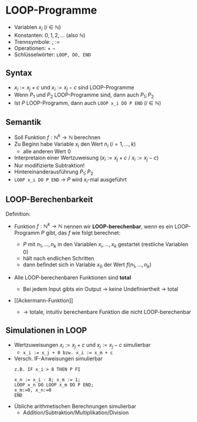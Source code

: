 # LOOP-Programme
- Variablen $x_i \: (i \in \mathbb{N})$
- Konstanten: $0,1,2,...$ (also $\mathbb{N}$)
- Trennsymbole: $; \: :=$
- Operationen: $+ \: -$
- Schlüsselwörter: `LOOP, DO, END`
## Syntax
- $x_i := x_j + c$ und $x_i := x_j - c$ sind LOOP-Programme
- Wenn $P_1$ und $P_2$ LOOP-Programme sind, dann auch $P_1;P_2$
- Ist $P$ LOOP-Programm, dann auch `LOOP x_i DO P END` $(i \in \mathbb{N})$
## Semantik
- Soll Funktion $f: \mathbb{N}^k \rightarrow \mathbb{N}$ berechnen
- Zu Beginn habe Variable $x_i$ den Wert $n_i \: (i=1,...,k)$
	- alle anderen Wert $0$
- Interpretaion einer Wertzuweisung ($x_i := x_j + c$ / $x_i := x_j - c$)
- Nur modifizierte Subtraktion!
- Hintereinanderausführung $P_1;P_2$
- `LOOP x_i DO P END` -> $P$ wird $x_i$-mal ausgeführt

## LOOP-Berechenbarkeit
Definition:
- Funktion $f: \mathbb{N}^k \rightarrow \mathbb{N}$ nennen wir **LOOP-berechenbar**, wenn es ein LOOP-Programm $P$ gibt, das $f$ wie folgt berechnet:
	- $P$ mit $n_1,...,n_k$ in den Variablen $x_i,...,x_k$ gestartet (restliche Variablen $0$)
	- hält nach endlichen Schritten
	- dann befindet sich in Variable $x_0$ der Wert $f(n_1,...,n_k)$

- Alle LOOP-berechenbaren Funktionen sind **total**
	- Bei jedem Input gibts ein Output -> keine Undefiniertheit -> total
- [[Ackermann-Funktion]]
	- -> totale, intuitiv berechenbare Funktion die nicht LOOP-berechenbar

## Simulationen in LOOP
- Wertzuweisungen $x_i := x_j + c$ und $x_i := x_j - c$ simulierbar
	- `x_i := x_j + 0 bzw. x_i := x_m + c`
- Versch. IF-Anweisungen simulierbar
	```
	z.B. IF x_i > 8 THEN P FI
	
	x_n := x_i - 8; x_m := 1;
	LOOP x_n DO LOOP x_m DO P END;
	x_m:=0, x_n:=0
	END
	```
- Übliche arithmetischen Berechnungen simulierbar
	- Addition/Subtraktion/Multiplikation/Division
